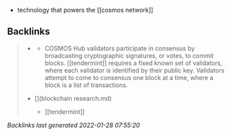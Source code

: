 - technology that powers the [[cosmos network]]
## Backlinks

> - [](staking.md)
>   - COSMOS Hub validators participate in consensus by broadcasting cryptographic signatures, or votes, to commit blocks. [[tendermint]] requires a fixed known set of validators, where each validator is identified by their public key. Validators attempt to come to consensus one block at a time, where a block is a list of transactions.
>    
> - [](blockchain research.md)
>   - [[tendermint]]

_Backlinks last generated 2022-01-28 07:55:20_